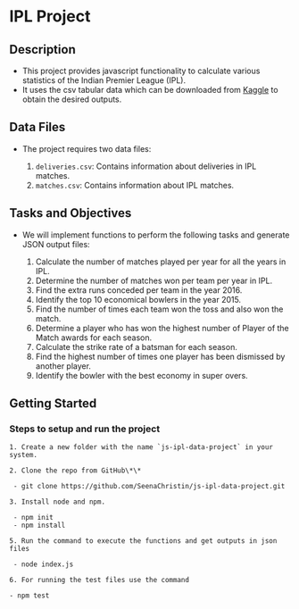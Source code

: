 # IPL Project

## Description

- This project provides javascript functionality to calculate various statistics of the Indian Premier League (IPL).
- It uses the csv tabular data which can be downloaded from [Kaggle](https://www.kaggle.com/manasgarg/ipl) to obtain the desired outputs.

## Data Files

- The project requires two data files:

  1. `deliveries.csv`: Contains information about deliveries in IPL matches.
  2. `matches.csv`: Contains information about IPL matches.

## Tasks and Objectives

- We will implement functions to perform the following tasks and generate JSON output files:

  1. Calculate the number of matches played per year for all the years in IPL.
  2. Determine the number of matches won per team per year in IPL.
  3. Find the extra runs conceded per team in the year 2016.
  4. Identify the top 10 economical bowlers in the year 2015.
  5. Find the number of times each team won the toss and also won the match.
  6. Determine a player who has won the highest number of Player of the Match awards for each season.
  7. Calculate the strike rate of a batsman for each season.
  8. Find the highest number of times one player has been dismissed by another player.
  9. Identify the bowler with the best economy in super overs.

## Getting Started

### Steps to setup and run the project

    1. Create a new folder with the name `js-ipl-data-project` in your system.

    2. Clone the repo from GitHub\*\*

     - git clone https://github.com/SeenaChristin/js-ipl-data-project.git

    3. Install node and npm.

     - npm init
     - npm install

    5. Run the command to execute the functions and get outputs in json files

     - node index.js

    6. For running the test files use the command

    - npm test

